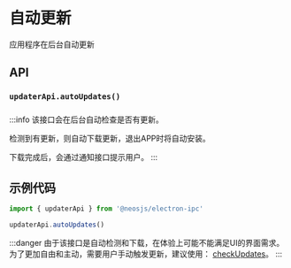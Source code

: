 # 自动更新

应用程序在后台自动更新


## API
### `updaterApi.autoUpdates()`
### 

:::info
该接口会在后台自动检查是否有更新。

检测到有更新，则自动下载更新，退出APP时将自动安装。

下载完成后，会通过通知接口提示用户。
:::

## 示例代码
```js
import { updaterApi } from '@neosjs/electron-ipc'

updaterApi.autoUpdates()
```

:::danger
由于该接口是自动检测和下载，在体验上可能不能满足UI的界面需求。为了更加自由和主动，需要用户手动触发更新，建议使用： [checkUpdates](/updater/checkUpdates.html)。
:::
